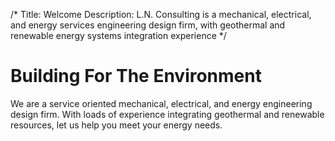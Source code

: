 /*
Title: Welcome
Description: L.N. Consulting is a mechanical, electrical, and energy services engineering design firm, with geothermal and renewable energy systems integration experience
*/


# Building For The Environment

<div>
	<div class="jumbotron">
		<p>
			We are a service oriented mechanical, electrical, and energy engineering design firm. 
			With loads of experience integrating geothermal and renewable resources, let us help you meet your energy needs.
		</p>
	</div>
</div>